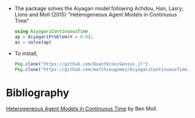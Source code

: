 

- The package solves the Aiyagari model following Achdou, Han, Lasry, Lions and Moll (2015) "Heterogeneous Agent Models in Continuous Time"
	```julia
	using AiyagariContinuousTime
	ap = AiyagariProblem(π = 0.0);
	as = solve(ap)
	```

- To install, 
	```julia
	Pkg.clone("https://github.com/QuantEcon/Gensys.jl")
	Pkg.clone("https://github.com/matthieugomez/AiyagariContinuousTime.jl")
	```

# Bibliography
[Heterogeneous Agent Models in Continuous Time](http://www.princeton.edu/~moll/HACTproject.htm) by Ben Moll.